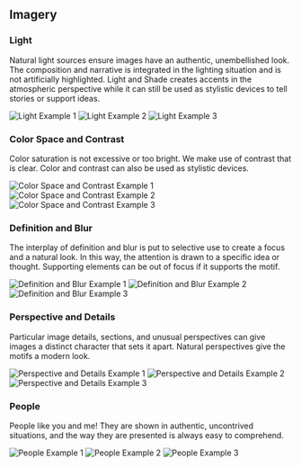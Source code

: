 ## Imagery

### Light

Natural light sources ensure images have an authentic, unembellished look. The composition and narrative is integrated in the lighting situation and is not artificially highlighted.  Light and Shade creates accents in the atmospheric perspective while it can still be used as stylistic devices to tell stories or support ideas.

![Light Example 1](http://www.navy.mil/management/photodb/photos/180423-N-FN963-0145.JPG "Light Example 1")
![Light Example 2](http://www.navy.mil/management/photodb/photos/180425-N-NK192-2077.JPG "Light Example 2")
![Light Example 3](http://www.navy.mil/management/photodb/photos/180424-N-TV230-1571.JPG "Light Example 3")

### Color Space and Contrast

Color saturation is not excessive or too bright.  We make use of contrast that is clear. Color and contrast can also be used as stylistic devices.

![Color Space and Contrast Example 1](http://www.navy.mil/management/photodb/photos/180410-N-ZB537-017.JPG "Color Space and Contrast Example 1")
![Color Space and Contrast Example 2](http://www.navy.mil/management/photodb/photos/180410-N-KP946-002.JPG "Color Space and Contrast Example 2")
![Color Space and Contrast Example 3](http://www.navy.mil/management/photodb/photos/180330-N-FM530-0003.JPG "Color Space and Contrast Example 3")

### Definition and Blur

The interplay of definition and blur is put to selective use to create a focus and a natural look.  In this way, the attention is drawn to a specific idea or thought.  Supporting elements can be out of focus if it supports the motif.

![Definition and Blur Example 1](http://www.navy.mil/management/photodb/photos/180425-N-EL867-088.JPG "Definition and Blur Example 1")
![Definition and Blur Example 2](http://www.navy.mil/management/photodb/photos/180331-N-SJ730-0155.JPG "Definition and Blur Example 2")
![Definition and Blur Example 3](http://www.navy.mil/management/photodb/photos/180421-N-YF227-112.JPG "Definition and Blur Example 3")

### Perspective and Details

Particular image details, sections, and unusual perspectives can give images a distinct character that sets it apart.  Natural perspectives give the motifs a modern look. 

![Perspective and Details Example 1](http://www.navy.mil/management/photodb/photos/180423-N-AV754-0155.JPG "Perspective and Details Example 1")
![Perspective and Details Example 2](http://www.navy.mil/management/photodb/photos/180403-M-MI724-081.JPG "Perspective and Details Example 2")
![Perspective and Details Example 3](http://www.navy.mil/management/photodb/photos/180401-N-XC372-1151.JPG "Perspective and Details Example 3")

### People

People like you and me!  They are shown in authentic, uncontrived situations, and the way they are presented is always easy to comprehend.

![People Example 1](http://www.navy.mil/management/photodb/photos/180330-N-LY160-0182.JPG "People Example 1")
![People Example 2](http://www.navy.mil/management/photodb/photos/180322-N-XF155-012.JPG "People Example 2")
![People Example 3](http://www.navy.mil/management/photodb/photos/180322-N-UP035-0076.JPG "People Example 3")

